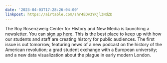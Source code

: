 ```yaml
---
date: '2023-04-03T17:28:26-04:00'
linkpost: https://airtable.com/shr4EDv3YKjl3NdZD
---
```


The Roy Rosenzweig Center for History and New Media is launching a newsletter. You can [sign up here](https://airtable.com/shr4EDv3YKjl3NdZD). This is the best place to keep up with how our students and staff are creating history for public audiences. The first issue is out tomorrow, featuring news of a new podcast on the history of the American revolution; a grad student exchange with a European university; and a new data visualization about the plague in early modern London.
